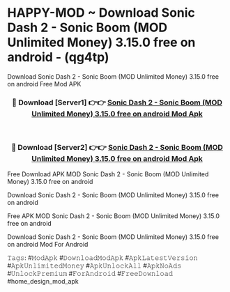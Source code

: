 # HAPPY-MOD ~ Download Sonic Dash 2 - Sonic Boom (MOD Unlimited Money) 3.15.0 free on android - (qg4tp)
Download Sonic Dash 2 - Sonic Boom (MOD Unlimited Money) 3.15.0 free on android Free Mod APK

<div align="center">
<h3>🔴 Download [Server1] 👉👉 <a href="https://apk-comot.site?title=Sonic_Dash_2_-_Sonic_Boom_(MOD_Unlimited_Money)_3.15.0_free_on_android">Sonic Dash 2 - Sonic Boom (MOD Unlimited Money) 3.15.0 free on android Mod Apk</a></h3><br>

<h3>🔴 Download [Server2] 👉👉 <a href="https://apk-comot.site?title=Sonic_Dash_2_-_Sonic_Boom_(MOD_Unlimited_Money)_3.15.0_free_on_android">Sonic Dash 2 - Sonic Boom (MOD Unlimited Money) 3.15.0 free on android Mod Apk</a></h3>
</div>


Free Download APK MOD Sonic Dash 2 - Sonic Boom (MOD Unlimited Money) 3.15.0 free on android

Download Sonic Dash 2 - Sonic Boom (MOD Unlimited Money) 3.15.0 free on android 

Free APK MOD Sonic Dash 2 - Sonic Boom (MOD Unlimited Money) 3.15.0 free on android 

Download Sonic Dash 2 - Sonic Boom (MOD Unlimited Money) 3.15.0 free on android Mod For Android

𝚃𝚊𝚐𝚜: #𝙼𝚘𝚍𝙰𝚙𝚔 #𝙳𝚘𝚠𝚗𝚕𝚘𝚊𝚍𝙼𝚘𝚍𝙰𝚙𝚔 #𝙰𝚙𝚔𝙻𝚊𝚝𝚎𝚜𝚝𝚅𝚎𝚛𝚜𝚒𝚘𝚗 #𝙰𝚙𝚔𝚄𝚗𝚕𝚒𝚖𝚒𝚝𝚎𝚍𝙼𝚘𝚗𝚎𝚢 #𝙰𝚙𝚔𝚄𝚗𝚕𝚘𝚌𝚔𝙰𝚕𝚕 #𝙰𝚙𝚔𝙽𝚘𝙰𝚍𝚜 #𝚄𝚗𝚕𝚘𝚌𝚔𝙿𝚛𝚎𝚖𝚒𝚞𝚖 #𝙵𝚘𝚛𝙰𝚗𝚍𝚛𝚘𝚒𝚍 #𝙵𝚛𝚎𝚎𝙳𝚘𝚠𝚗𝚕𝚘𝚊𝚍 #home_design_mod_apk